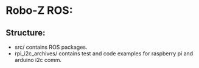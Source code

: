 # Robo-Z ROS:

## Structure:
* src/ contains ROS packages.
* rpi_i2c_archives/ contains test and code examples for raspberry pi and arduino i2c comm.